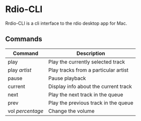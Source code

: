 # Rdio-CLI
Rrdio-CLI is a cli interface to the rdio desktop app for Mac.

## Commands
Command          | Description
---------------- | -------------------------
play             | Play the currently selected track
play _artist_    | Play tracks from a particular artist
pause            | Pause playback
current          | Display info about the current track
next             | Play the next track in the queue
prev             | Play the previous track in the queue
vol _percentage_ | Change the volume
